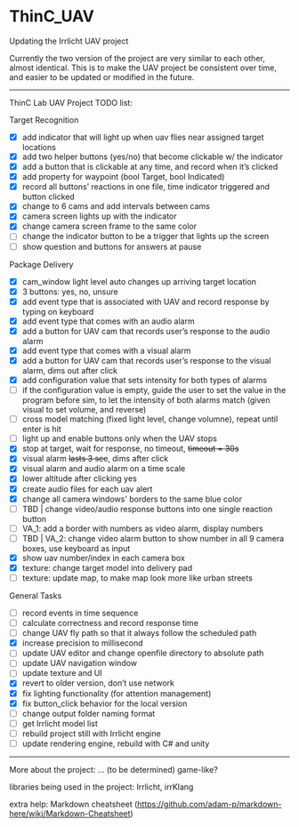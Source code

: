 # ThinC_UAV
Updating the Irrlicht UAV project

Currently the two version of the project are very similar to each other, almost identical. This is
to make the UAV project be consistent over time, and easier to be updated or modified in the future.

---------------------------------------------

ThinC Lab UAV Project TODO list:

Target Recognition
* [x] add indicator that will light up when uav flies near assigned target locations
* [x] add two helper buttons (yes/no) that become clickable w/ the indicator
* [x] add a button that is clickable at any time, and record when it’s clicked
* [x] add property for waypoint (bool Target, bool Indicated)
* [x] record all buttons’ reactions in one file, time indicator triggered and button clicked
* [x] change to 6 cams and add intervals between cams
* [x] camera screen lights up with the indicator
* [x] change camera screen frame to the same color
* [ ] change the indicator button to be a trigger that lights up the screen
* [ ] show question and buttons for answers at pause

Package Delivery
* [x] cam_window light level auto changes up arriving target location
* [x] 3 buttons: yes, no, unsure
* [x] add event type that is associated with UAV and record response by typing on keyboard
* [x] add event type that comes with an audio alarm
* [x] add a button for UAV cam that records user’s response to the audio alarm
* [x] add event type that comes with a visual alarm
* [x] add a button for UAV cam that records user’s response to the visual alarm, dims out after click
* [x] add configuration value that sets intensity for both types of alarms
* [ ] if the configuration value is empty, guide the user to set the value in the program before sim, to let the intensity of both alarms match (given visual to set volume, and reverse)
* [ ] cross model matching (fixed light level, change volumne), repeat until enter is hit
* [ ] light up and enable buttons only when the UAV stops
* [x] stop at target, wait for response, no timeout, ~~timeout = 30s~~
* [x] visual alarm ~~lasts 3 sec~~, dims after click
* [x] visual alarm and audio alarm on a time scale
* [x] lower altitude after clicking yes
* [x] create audio files for each uav alert
* [x] change all camera windows' borders to the same blue color
* [ ] TBD | change video/audio response buttons into one single reaction button
* [ ] VA_1: add a border with numbers as video alarm, display numbers
* [ ] TBD | VA_2: change video alarm button to show number in all 9 camera boxes, use keyboard as input
* [x] show uav number/index in each camera box
* [x] texture: change target model into delivery pad
* [ ] texture: update map, to make map look more like urban streets

General Tasks
* [ ] record events in time sequence
* [ ] calculate correctness and record response time
* [ ] change UAV fly path so that it always follow the scheduled path
* [x] increase precision to millisecond
* [ ] update UAV editor and change openfile directory to absolute path
* [ ] update UAV navigation window
* [ ] update texture and UI
* [x] revert to older version, don’t use network
* [x] fix lighting functionality (for attention management)
* [x] fix button_click behavior for the local version
* [ ] change output folder naming format
* [ ] get Irrlicht model list
* [ ] rebuild project still with Irrlicht engine
* [ ] update rendering engine, rebuild with C# and unity

--------------------
More about the project: ... (to be determined)
game-like?

libraries being used in the project:
Irrlicht, irrKlang

extra help: Markdown cheatsheet (https://github.com/adam-p/markdown-here/wiki/Markdown-Cheatsheet)

